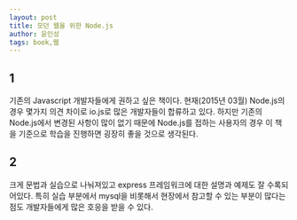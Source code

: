 ```yaml
---
layout: post
title: 모던 웹을 위한 Node.js
author: 윤인성
tags: book,웹
---
```


## 1
기존의 Javascript 개발자들에게 권하고 싶은 책이다. 현재(2015년 03월) Node.js의 경우 몇가지 의견 차이로 io.js로 많은 개발자들이 합류하고 있다. 하지만 기존의 Node.js에서 변경된 사항이 많이 없기 때문에 Node.js를 접하는 사용자의 경우 이 책을 기준으로 학습을 진행하면 굉장히 좋을 것으로 생각된다.

## 2
크게 문법과 실습으로 나눠져있고 express 프레임워크에 대한 설명과 예제도 잘 수록되어있다. 특히 실습 부분에서 mysql을 비롯해서 현장에서 참고할 수 있는 부분이 많다는 점도 개발자들에게 많은 호응을 받을 수 있다.


